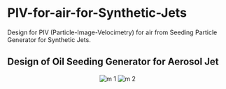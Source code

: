 # PIV-for-air-for-Synthetic-Jets
Design for PIV (Particle-Image-Velocimetry) for air from Seeding Particle Generator for Synthetic Jets.

## Design of Oil Seeding Generator for Aerosol Jet
<p align="center">
  <img src="PIV_pic01.jpg" alt="m 1">
  <img src="PIV_pic02.jpg" alt="m 2">
</p>
